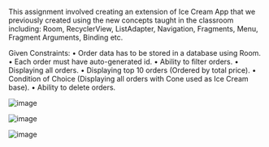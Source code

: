 This assignment involved creating an extension of Ice Cream App that we previously created using the new concepts taught in the classroom including: Room, RecyclerView, ListAdapter, Navigation, Fragments, Menu, Fragment Arguments, Binding etc.

Given Constraints:
•	Order data has to be stored in a database using Room.
•	Each order must have auto-generated id.
•	Ability to filter orders.
•	Displaying all orders.
•	Displaying top 10 orders (Ordered by total price).
•	Condition of Choice (Displaying all orders with Cone used as Ice Cream base).
•	Ability to delete orders. 

![image](https://user-images.githubusercontent.com/90479242/211159425-d3536ae9-a438-46e9-9e8f-514c09118804.png)

![image](https://user-images.githubusercontent.com/90479242/211159410-d8cd8403-1398-4c65-aff7-d61085f18691.png)

![image](https://user-images.githubusercontent.com/90479242/211159428-73a6480d-820c-4028-946e-077f33d1c51a.png)

